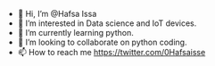 - 👋 Hi, I’m @Hafsa Issa
- 👀 I’m interested in Data science and IoT devices.
- 🌱 I’m currently learning python.
- 💞️ I’m looking to collaborate on python coding.
- 📫 How to reach me https://twitter.com/0Hafsaisse

<!---
hafsaisa/hafsaisa is a ✨ special ✨ repository because its `README.md` (this file) appears on your GitHub profile.
You can click the Preview link to take a look at your changes.
--->
